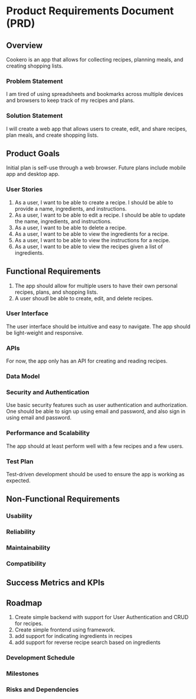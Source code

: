 # Product Requirements Document (PRD)

## Overview
Cookero is an app that allows for collecting recipes, planning meals, and creating shopping lists.
### Problem Statement
I am tired of using spreadsheets and bookmarks across multiple devices and browsers to keep track of my recipes and plans.
### Solution Statement
I will create a web app that allows users to create, edit, and share recipes, plan meals, and create shopping lists.
## Product Goals
Initial plan is self-use through a web browser. Future plans include mobile app and desktop app.
### User Stories
1. As a user, I want to be able to create a recipe. I should be able to provide a name, ingredients, and instructions. 
2. As a user, I want to be able to edit a recipe. I should be able to update the name, ingredients, and instructions.
3. As a user, I want to be able to delete a recipe.
9. As a user, I want to be able to view the ingredients for a recipe.
10. As a user, I want to be able to view the instructions for a recipe.
11. As a user, I want to be able to view the recipes given a list of ingredients.
## Functional Requirements
1. The app should allow for multiple users to have their own personal recipes, plans, and shopping lists.
2. A user shoudl be able to create, edit, and delete recipes.

### User Interface
The user interface should be intuitive and easy to navigate. The app should be light-weight and responsive.
### APIs
For now, the app only has an API for creating and reading recipes.
### Data Model

### Security and Authentication
Use basic security features such as user authentication and authorization. One should be able to sign up using email and password, and also sign in using email and password.
### Performance and Scalability
The app should at least perform well with a few recipes and a few users.
### Test Plan
Test-driven development should be used to ensure the app is working as expected.
## Non-Functional Requirements

### Usability

### Reliability

### Maintainability

### Compatibility

## Success Metrics and KPIs

## Roadmap
1. Create simple backend with support for User Authentication and CRUD for recipes.
2. Create simple frontend using <TBD> framework.
3. add support for indicating ingredients in recipes
4. add support for reverse recipe search based on ingredients
### Development Schedule

### Milestones

### Risks and Dependencies
